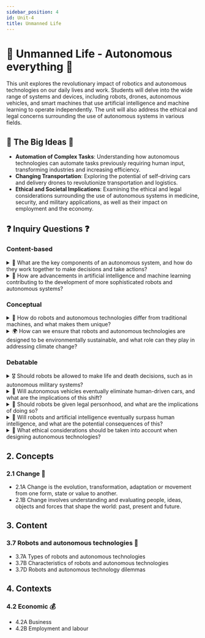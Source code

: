 ```yaml
---
sidebar_position: 4
id: Unit-4
title: Unmanned Life
---
```


# 🤖 Unmanned Life - Autonomous everything 🚀

This unit explores the revolutionary impact of robotics and autonomous technologies on our daily lives and work. Students will delve into the wide range of systems and devices, including robots, drones, autonomous vehicles, and smart machines that use artificial intelligence and machine learning to operate independently. The unit will also address the ethical and legal concerns surrounding the use of autonomous systems in various fields.

## 🌟 The Big Ideas 🌟

- **Automation of Complex Tasks**: Understanding how autonomous technologies can automate tasks previously requiring human input, transforming industries and increasing efficiency.
- **Changing Transportation**: Exploring the potential of self-driving cars and delivery drones to revolutionize transportation and logistics.
- **Ethical and Societal Implications**: Examining the ethical and legal considerations surrounding the use of autonomous systems in medicine, security, and military applications, as well as their impact on employment and the economy.

## ❓ Inquiry Questions ❓

### Content-based
<details>
<summary>🤖 What are the key components of an autonomous system, and how do they work together to make decisions and take actions?</summary>

- Sensors: Devices that gather data about the environment, such as cameras, lidar, radar, and GPS, enabling the system to perceive and map its surroundings
- Processors: The "brain" of the system, often using artificial intelligence and machine learning algorithms to analyze sensor data, make decisions, and control actions
- Actuators: Components that enable the system to interact with the physical world, such as motors, servos, and robotic arms, allowing it to move, manipulate objects, and perform tasks
- Communication modules: Enable the system to exchange data and commands with other devices, networks, or human operators, facilitating coordination and remote control
- Power systems: Provide the energy needed to operate the system, such as batteries, fuel cells, or solar panels, ensuring continuous and reliable functioning

</details>

<details>
<summary>🧠 How are advancements in artificial intelligence and machine learning contributing to the development of more sophisticated robots and autonomous systems?</summary>

- Machine learning enables robots to learn from data and experience, rather than being explicitly programmed, allowing them to adapt to new situations and improve their performance over time
- Deep learning, using artificial neural networks, enables robots to recognize patterns, classify objects, and make predictions based on complex and unstructured data, such as images, sounds, and natural language
- Reinforcement learning allows robots to learn through trial and error, by receiving rewards or penalties for their actions, enabling them to discover optimal strategies and behaviors
- Transfer learning enables robots to apply knowledge and skills learned in one domain to new tasks and environments, reducing the need for extensive retraining and accelerating their development
- Explainable AI techniques help to make the decision-making processes of autonomous systems more transparent and understandable to human users, enhancing trust and accountability

</details>

### Conceptual
<details>
<summary>🤔 How do robots and autonomous technologies differ from traditional machines, and what makes them unique?</summary>

- Autonomy: Robots and autonomous systems can operate independently, making decisions and taking actions based on their own perceptions and algorithms, rather than being directly controlled by human operators
- Adaptability: They can adapt to changing environments and tasks, using sensors and learning algorithms to update their knowledge and behavior in real-time
- Interaction: They can interact with humans and other machines in natural and intuitive ways, using techniques such as speech recognition, gesture control, and emotion detection
- Complexity: They often involve complex combinations of hardware, software, and data, requiring interdisciplinary skills and knowledge to design, develop, and maintain
- Impact: They have the potential to fundamentally transform various aspects of society, economy, and culture, raising new opportunities and challenges that require careful consideration and governance

</details>

<details>
<summary>🌍 How can we ensure that robots and autonomous technologies are designed to be environmentally sustainable, and what role can they play in addressing climate change?</summary>

- Energy efficiency: Robots and autonomous systems can be designed to minimize their energy consumption, using techniques such as lightweight materials, efficient motors, and power management systems
- Renewable energy: They can be powered by renewable energy sources, such as solar, wind, or hydrogen, reducing their carbon footprint and dependence on fossil fuels
- Circular economy: They can be designed for durability, modularity, and recyclability, enabling the reuse and recovery of their components and materials, and minimizing waste and pollution
- Environmental monitoring: They can be used to monitor and collect data on environmental conditions, such as air and water quality, deforestation, and biodiversity, informing conservation and sustainability efforts
- Climate change mitigation: They can support the development and deployment of clean technologies, such as renewable energy systems, smart grids, and precision agriculture, contributing to the reduction of greenhouse gas emissions and the adaptation to the impacts of climate change

</details>

### Debatable
<details>
<summary>🎖️ Should robots be allowed to make life and death decisions, such as in autonomous military systems?</summary>

Arguments in favor:
- Robots can react faster and more accurately than humans in complex and high-stakes situations, potentially reducing casualties and collateral damage
- They can operate in dangerous or hostile environments, minimizing the risk to human soldiers and civilians
- They can be programmed to follow strict ethical and legal guidelines, ensuring compliance with international humanitarian law and rules of engagement

Arguments against:
- Robots lack human judgment, empathy, and contextual understanding, which are essential for making moral and ethical decisions in warfare
- They can be subject to technical failures, hacking, or manipulation, leading to unintended or catastrophic consequences
- They can lower the threshold for the use of force and escalate conflicts, by making warfare appear more distant, abstract, and risk-free
- They raise fundamental questions about the nature of human agency, responsibility, and accountability in armed conflicts

</details>

<details>
<summary>🚗 Will autonomous vehicles eventually eliminate human-driven cars, and what are the implications of this shift?</summary>

Arguments in favor:
- Autonomous vehicles have the potential to greatly reduce accidents, traffic congestion, and emissions, by being safer, more efficient, and better coordinated than human drivers
- They can provide mobility to people who are currently unable to drive, such as the elderly, disabled, or young, increasing their independence and quality of life
- They can free up time and attention for other activities, such as work, entertainment, or socializing, as people no longer need to focus on driving

Arguments against:
- Autonomous vehicles may not be able to handle all the complexities and uncertainties of real-world driving, such as extreme weather, road construction, or unpredictable human behavior
- They raise concerns about privacy, security, and data ownership, as they rely on the collection and analysis of vast amounts of personal and location data
- They may have negative impacts on employment and social interaction, as they displace jobs in the transportation and logistics sectors and reduce opportunities for human connection and communication
- They may reinforce existing inequalities and exclusions, as they may be more accessible and affordable to certain segments of society than others

</details>

<details>
<summary>🤖 Should robots be given legal personhood, and what are the implications of doing so?</summary>

Arguments in favor:
- Granting legal personhood to robots can provide a clear framework for their rights, responsibilities, and liabilities, facilitating their integration into society and the economy
- It can enable robots to enter into contracts, own property, and be held accountable for their actions, providing certainty and protection for their users and third parties
- It can stimulate innovation and investment in the development of autonomous technologies, by providing a stable and predictable legal environment

Arguments against:
- Granting legal personhood to robots can blur the distinction between humans and machines, undermining the unique status and dignity of human beings
- It can create moral hazards and perverse incentives, by allowing the owners and developers of robots to escape responsibility for their actions and decisions
- It can have unintended consequences for other areas of law, such as taxation, insurance, and social welfare, as robots may be treated as legal entities for some purposes but not others
- It raises philosophical and ethical questions about the nature of personhood, consciousness, and free will, which are not easily resolved by legal or technical means

</details>

<details>
<summary>🧠 Will robots and artificial intelligence eventually surpass human intelligence, and what are the potential consequences of this?</summary>

Arguments in favor:
- The rapid progress in machine learning, natural language processing, and other AI techniques suggests that robots and AI systems may eventually achieve and exceed human-level intelligence in many domains
- They can process and analyze vast amounts of data, identify patterns and insights, and make decisions and predictions faster and more accurately than humans
- They can continuously learn and improve, without being subject to the biological and cognitive limitations of human brains, such as memory, attention, and bias

Arguments against:
- Human intelligence is not just a matter of computational power or data processing, but involves complex and subtle aspects such as creativity, emotions, social skills, and common sense, which may be difficult or impossible for machines to replicate
- The development of superintelligent AI may lead to existential risks and unintended consequences, such as the loss of human control, the amplification of human biases and errors, or the pursuit of misaligned goals and values
- The notion of intelligence is itself a contested and multifaceted concept, which may not be reducible to a single metric or benchmark, and which may involve different forms and manifestations across different contexts and cultures

</details>

<details>
<summary>🤔 What ethical considerations should be taken into account when designing autonomous technologies?</summary>

- Transparency: The decision-making processes and algorithms of autonomous systems should be transparent and explainable to users and stakeholders, to ensure accountability and trust
- Fairness: Autonomous systems should be designed to avoid bias and discrimination, and to ensure equal treatment and opportunities for all individuals and groups
- Privacy: The collection, use, and storage of personal data by autonomous systems should respect individual privacy rights and be subject to appropriate safeguards and regulations
- Safety: Autonomous systems should be designed to minimize risks and harms to users and the environment, and to include fail-safe mechanisms and human oversight in case of errors or malfunctions
- Responsibility: The designers, developers, and operators of autonomous systems should be held responsible for their actions and decisions, and be subject to ethical and legal frameworks that ensure the protection of human rights and values

</details>

## 2. Concepts

### 2.1 Change 🌿

- 2.1A Change is the evolution, transformation, adaptation or movement from one form, state or value to another.
- 2.1B Change involves understanding and evaluating people, ideas, objects and forces that shape the world: past, present and future.

## 3. Content

### 3.7 Robots and autonomous technologies 🦾

- 3.7A Types of robots and autonomous technologies
- 3.7B Characteristics of robots and autonomous technologies
- 3.7D Robots and autonomous technology dilemmas

## 4. Contexts

### 4.2 Economic 💰

- 4.2A Business
- 4.2B Employment and labour